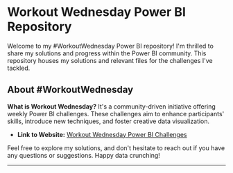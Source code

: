 # Workout Wednesday Power BI Repository

Welcome to my #WorkoutWednesday Power BI repository! I'm thrilled to share my solutions and progress within the Power BI community. This repository houses my solutions and relevant files for the challenges I've tackled.

## About #WorkoutWednesday

**What is Workout Wednesday?** It's a community-driven initiative offering weekly Power BI challenges. These challenges aim to enhance participants' skills, introduce new techniques, and foster creative data visualization.

- **Link to Website:** [Workout Wednesday Power BI Challenges](https://workout-wednesday.com/power-bi-challenges/)

Feel free to explore my solutions, and don't hesitate to reach out if you have any questions or suggestions. Happy data crunching!

---
